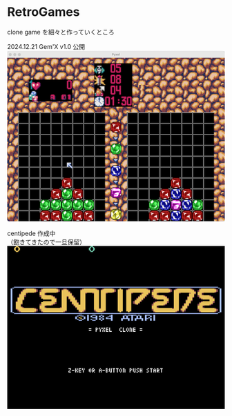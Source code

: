 # RetroGames

clone game を細々と作っていくところ  

2024.12.21 Gem'X v1.0 公開  
![SS](gemx20241210.png)

centipede 作成中  
（飽きてきたので一旦保留）  
![GIF](cp_title.gif)

